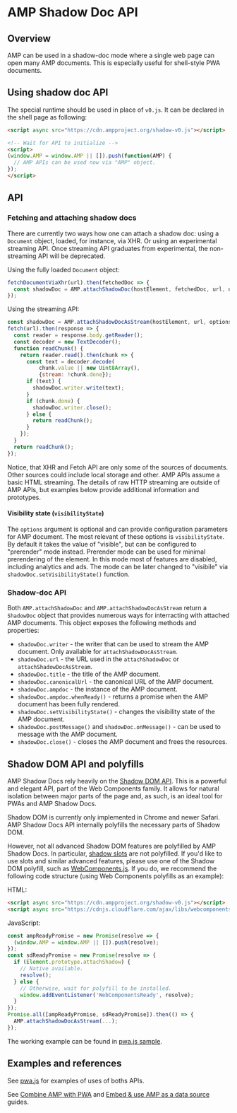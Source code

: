 <!---
Copyright 2017 The AMP HTML Authors. All Rights Reserved.

Licensed under the Apache License, Version 2.0 (the "License");
you may not use this file except in compliance with the License.
You may obtain a copy of the License at

      http://www.apache.org/licenses/LICENSE-2.0

Unless required by applicable law or agreed to in writing, software
distributed under the License is distributed on an "AS-IS" BASIS,
WITHOUT WARRANTIES OR CONDITIONS OF ANY KIND, either express or implied.
See the License for the specific language governing permissions and
limitations under the License.
-->

# AMP Shadow Doc API

## Overview

AMP can be used in a shadow-doc mode where a single web page can open many AMP
documents. This is especially useful for shell-style PWA documents.

## Using shadow doc API

The special runtime should be used in place of `v0.js`. It can be declared in the
shell page as following:

```html
<script async src="https://cdn.ampproject.org/shadow-v0.js"></script>

<!-- Wait for API to initialize -->
<script>
(window.AMP = window.AMP || []).push(function(AMP) {
  // AMP APIs can be used now via "AMP" object.
});
</script>
```

## API

### Fetching and attaching shadow docs

There are currently two ways how one can attach a shadow doc: using a `Document` object, loaded, for instance, via XHR. Or using an experimental streaming API. Once streaming API graduates from experimental, the non-streaming API will be deprecated.

Using the fully loaded `Document` object:
```javascript
fetchDocumentViaXhr(url).then(fetchedDoc => {
  const shadowDoc = AMP.attachShadowDoc(hostElement, fetchedDoc, url, options);
});
```

Using the streaming API:
```javascript
const shadowDoc = AMP.attachShadowDocAsStream(hostElement, url, options);
fetch(url).then(response => {
  const reader = response.body.getReader();
  const decoder = new TextDecoder();
  function readChunk() {
    return reader.read().then(chunk => {
      const text = decoder.decode(
          chunk.value || new Uint8Array(),
          {stream: !chunk.done});
      if (text) {
        shadowDoc.writer.write(text);
      }
      if (chunk.done) {
        shadowDoc.writer.close();
      } else {
        return readChunk();
      }
    });
  }
  return readChunk();
});
```

Notice, that XHR and Fetch API are only some of the sources of documents. Other sources could include local storage and other. AMP APIs assume a basic HTML streaming. The details of raw HTTP streaming are outside of AMP APIs, but examples below provide additional information and prototypes.

#### Visibility state (`visibilityState`)
The `options` argument is optional and can provide configuration parameters for AMP document. The most relevant of these options is `visibilityState`. By default it takes the value of "visible", but can be configured to "prerender" mode instead. Prerender mode can be used for minimal prerendering of the element. In this mode most of features are disabled, including analytics and ads. The mode can be later changed to "visibile" via `shadowDoc.setVisibilityState()` function.


### Shadow-doc API

Both `AMP.attachShadowDoc` and `AMP.attachShadowDocAsStream` return a `ShadowDoc` object that provides numerous ways for interracting with attached AMP documents. This object exposes the following methods and properties:

- `shadowDoc.writer` - the writer that can be used to stream the AMP document. Only available for `attachShadowDocAsStream`.
- `shadowDoc.url` - the URL used in the `attachShadowDoc` or `attachShadowDocAsStream`.
- `shadowDoc.title` - the title of the AMP document.
- `shadowDoc.canonicalUrl` - the canonical URL of the AMP document.
- `shadowDoc.ampdoc` - the instance of the AMP document.
- `shadowDoc.ampdoc.whenReady()` - returns a promise when the AMP document has been fully rendered.
- `shadowDoc.setVisibilityState()` - changes the visibility state of the AMP document.
- `shadowDoc.postMessage()` and `shadowDoc.onMessage()` - can be used to message with the AMP document.
- `shadowDoc.close()` - closes the AMP document and frees the resources.


## Shadow DOM API and polyfills

AMP Shadow Docs rely heavily on the [Shadow DOM API](https://developer.mozilla.org/en-US/docs/Web/Web_Components/Shadow_DOM). This is a powerful and elegant API, part of the Web Components family. It allows for natural isolation between major parts of the page and, as such, is an ideal tool for PWAs and AMP Shadow Docs.

Shadow DOM is currently only implemented in Chrome and newer Safari. AMP Shadow Docs API internally polyfills the necessary parts of Shadow DOM.

However, not all advanced Shadow DOM features are polyfilled by AMP Shadow Docs. In particular, [shadow slots](https://developer.mozilla.org/en-US/docs/Web/HTML/Element/Slot) are not polyfilled. If you'd like to use slots and similar advanced features, please use one of the Shadow DOM polyfill, such as [WebComponents.js](https://github.com/webcomponents/webcomponentsjs). If you do, we recommend the following code structure (using Web Components polyfills as an example):

HTML:
```html
<script async src="https://cdn.ampproject.org/shadow-v0.js"></script>
<script async src="https://cdnjs.cloudflare.com/ajax/libs/webcomponentsjs/1.0.3/webcomponents-sd-ce.js"></script>
```

JavaScript:
```javascript
const ampReadyPromise = new Promise(resolve => {
  (window.AMP = window.AMP || []).push(resolve);
});
const sdReadyPromise = new Promise(resolve => {
  if (Element.prototype.attachShadow) {
    // Native available.
    resolve();
  } else {
    // Otherwise, wait for polyfill to be installed.
    window.addEventListener('WebComponentsReady', resolve);
  }
});
Promise.all([ampReadyPromise, sdReadyPromise]).then(() => {
  AMP.attachShadowDocAsStream(...);
});
```

The working example can be found in [pwa.js sample](https://github.com/ampproject/amphtml/blob/f8b1e925c65ad29da288aab743b3c37da290e74e/examples/pwa/pwa.js#L216).


## Examples and references

See [pwa.js](../examples/pwa/pwa.js) for examples of uses of boths APIs.

See [Combine AMP with PWA](https://www.ampproject.org/docs/guides/pwa-amp) and [Embed & use AMP as a data source](https://www.ampproject.org/docs/guides/pwa-amp/amp-in-pwa) guides.

